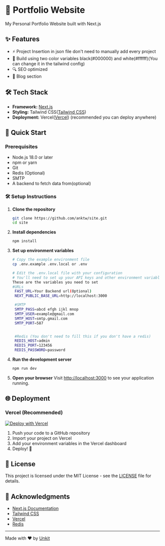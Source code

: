 # 🚀 Portfolio Website

My Personal Portfolio Website built with Next.js

## ✨ Features

- ⚡ Project Insertion in json file don't need to manually add every project
- 🎨 Build using two color variables black(#000000) and white(#ffffff)(You can change it in the tailwind config)
- 🔍 SEO optimized
- 📝 Blog section

## 🛠️ Tech Stack

- **Framework:** [Next.js](https://nextjs.org/)
- **Styling:** Tailwind CSS([Tailwind CSS](https://tailwindcss.com/))
- **Deployment:** Vercel([Vercel](https://vercel.com/)) (recommended you can deploy anywhere)

## 🚀 Quick Start

### Prerequisites

- Node.js 18.0 or later
- npm or yarn
- Git
- Redis (Optional)
- SMTP
- A backend to fetch data from(optional)

### 🛠️ Setup Instructions

1. **Clone the repository**
   ```bash
   git clone https://github.com/anktw/site.git
   cd site
   ```

2. **Install dependencies**
   ```bash
   npm install
   ```

3. **Set up environment variables**
   ```bash
   # Copy the example environment file
   cp .env.example .env.local or .env
   
   # Edit the .env.local file with your configuration
   # You'll need to set up your API keys and other environment variables here
   These are the variables you need to set
   #URLs
    FAST_URL=Your Backend url(Optional)
    NEXT_PUBLIC_BASE_URL=http://localhost:3000

    #SMTP
    SMTP_PASS=abcd efgh ijkl mnop
    SMTP_USER=example@gmail.com
    SMTP_HOST=smtp.gmail.com
    SMTP_PORT=587


    #Redis (You don't need to fill this if you don't have a redis)
    REDIS_HOST=admin
    REDIS_PORT=123456
    REDIS_PASSWORD=password
    ```

4. **Run the development server**
   ```bash
   npm run dev
   ```

5. **Open your browser**
   Visit [http://localhost:3000](http://localhost:3000) to see your application running.

## 🌐 Deployment

### Vercel (Recommended)

[![Deploy with Vercel](https://vercel.com/button)](https://vercel.com/new/clone?repository-url=https%3A%2F%2Fgithub.com%2Fyour-username%2Fyour-repo&project-name=my-portfolio&repository-name=portfolio)

1. Push your code to a GitHub repository
2. Import your project on Vercel
3. Add your environment variables in the Vercel dashboard
4. Deploy! 🚀

## 📝 License

This project is licensed under the MIT License - see the [LICENSE](LICENSE) file for details.

## 🙏 Acknowledgments

- [Next.js Documentation](https://nextjs.org/docs)
- [Tailwind CSS](https://tailwindcss.com/)
- [Vercel](https://vercel.com/)
- [Redis](https://redis.io/)
---

Made with ❤️ by [Unkit](https://unkit.site)
